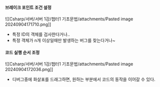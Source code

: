 #### 브레이크 포인트 조건 설정
![[Csharp/서버/서버 1강/챕터1 기초문법/attachments/Pasted image 20240904171710.png]]
- 특정 ID의 객체를 검사한다거나.. 
- 특정 객체가 n개 이상일때만 발생하는 버그를 찾는다거나~

#### 코드 실행 순서 조정
![[Csharp/서버/서버 1강/챕터1 기초문법/attachments/Pasted image 20240904172036.png]]
- 디버그중에 화살표를 드래그하면, 원하는 부분에서 코드의 동작을 이어갈 수 있다.